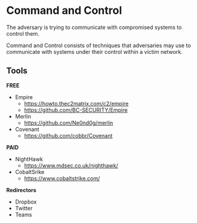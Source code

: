 # Command and Control

The adversary is trying to communicate with compromised systems to control them.

Command and Control consists of techniques that adversaries may use to communicate with systems under their control within a victim network.

## Tools

**FREE**
- Empire
  - https://howto.thec2matrix.com/c2/empire
  - https://github.com/BC-SECURITY/Empire
- Merlin 
  - https://github.com/Ne0nd0g/merlin
- Covenant
  - https://github.com/cobbr/Covenant
  
**PAID**
- NightHawk
  - https://www.mdsec.co.uk/nighthawk/
- CobaltSrike
  - https://www.cobaltstrike.com/
    
**Redirectors**
- Dropbox
- Twitter
- Teams

